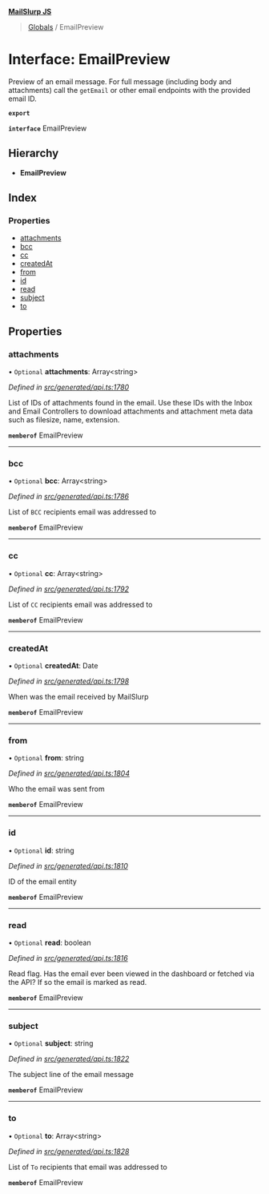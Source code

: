 **[MailSlurp JS](../README.md)**

> [Globals](../README.md) / EmailPreview

# Interface: EmailPreview

Preview of an email message. For full message (including body and attachments) call the `getEmail` or other email endpoints with the provided email ID.

**`export`** 

**`interface`** EmailPreview

## Hierarchy

* **EmailPreview**

## Index

### Properties

* [attachments](emailpreview.md#attachments)
* [bcc](emailpreview.md#bcc)
* [cc](emailpreview.md#cc)
* [createdAt](emailpreview.md#createdat)
* [from](emailpreview.md#from)
* [id](emailpreview.md#id)
* [read](emailpreview.md#read)
* [subject](emailpreview.md#subject)
* [to](emailpreview.md#to)

## Properties

### attachments

• `Optional` **attachments**: Array\<string>

*Defined in [src/generated/api.ts:1780](https://github.com/mailslurp/mailslurp-client/blob/67ec74c/src/generated/api.ts#L1780)*

List of IDs of attachments found in the email. Use these IDs with the Inbox and Email Controllers to download attachments and attachment meta data such as filesize, name, extension.

**`memberof`** EmailPreview

___

### bcc

• `Optional` **bcc**: Array\<string>

*Defined in [src/generated/api.ts:1786](https://github.com/mailslurp/mailslurp-client/blob/67ec74c/src/generated/api.ts#L1786)*

List of `BCC` recipients email was addressed to

**`memberof`** EmailPreview

___

### cc

• `Optional` **cc**: Array\<string>

*Defined in [src/generated/api.ts:1792](https://github.com/mailslurp/mailslurp-client/blob/67ec74c/src/generated/api.ts#L1792)*

List of `CC` recipients email was addressed to

**`memberof`** EmailPreview

___

### createdAt

• `Optional` **createdAt**: Date

*Defined in [src/generated/api.ts:1798](https://github.com/mailslurp/mailslurp-client/blob/67ec74c/src/generated/api.ts#L1798)*

When was the email received by MailSlurp

**`memberof`** EmailPreview

___

### from

• `Optional` **from**: string

*Defined in [src/generated/api.ts:1804](https://github.com/mailslurp/mailslurp-client/blob/67ec74c/src/generated/api.ts#L1804)*

Who the email was sent from

**`memberof`** EmailPreview

___

### id

• `Optional` **id**: string

*Defined in [src/generated/api.ts:1810](https://github.com/mailslurp/mailslurp-client/blob/67ec74c/src/generated/api.ts#L1810)*

ID of the email entity

**`memberof`** EmailPreview

___

### read

• `Optional` **read**: boolean

*Defined in [src/generated/api.ts:1816](https://github.com/mailslurp/mailslurp-client/blob/67ec74c/src/generated/api.ts#L1816)*

Read flag. Has the email ever been viewed in the dashboard or fetched via the API? If so the email is marked as read.

**`memberof`** EmailPreview

___

### subject

• `Optional` **subject**: string

*Defined in [src/generated/api.ts:1822](https://github.com/mailslurp/mailslurp-client/blob/67ec74c/src/generated/api.ts#L1822)*

The subject line of the email message

**`memberof`** EmailPreview

___

### to

• `Optional` **to**: Array\<string>

*Defined in [src/generated/api.ts:1828](https://github.com/mailslurp/mailslurp-client/blob/67ec74c/src/generated/api.ts#L1828)*

List of `To` recipients that email was addressed to

**`memberof`** EmailPreview
